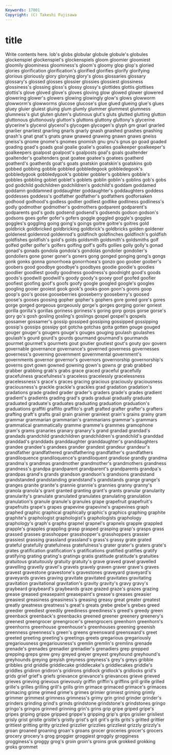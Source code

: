 ```yaml
---
Keywords: 17001 
Copyright: (C) Takeshi Fujisawa
---
```


# title

Write contents here.
lob's globs globular globule globule's globules glockenspiel
glockenspiel's glockenspiels gloom gloomier gloomiest gloomily gloominess gloominess's gloom's gloomy
glop glop's gloried glories glorification glorification's glorified glorifies glorify glorifying
glorious gloriously glory glorying glory's gloss glossaries glossary glossary's glossed
glosses glossier glossies glossiest glossiness glossiness's glossing gloss's glossy glossy's
glottides glottis glottises glottis's glove gloved glove's gloves gloving glow
glowed glower glowered glowering glower's glowers glowing glowingly glow's glows
glowworm glowworm's glowworms glucose glucose's glue glued glueing glue's glues
gluey gluier gluiest gluing glum glumly glummer glummest glumness glumness's
glut gluten gluten's glutinous glut's gluts glutted glutting glutton gluttonous
gluttonously glutton's gluttons gluttony gluttony's glycerine glycerine's glycerol glycerol's glycogen
glycogen's glyph gm gnarl gnarled gnarlier gnarliest gnarling gnarls gnarly
gnash gnashed gnashes gnashing gnash's gnat gnat's gnats gnaw gnawed
gnawing gnawn gnaws gneiss gneiss's gnome gnome's gnomes gnomish gnu
gnu's gnus go goad goaded goading goad's goads goal goalie
goalie's goalies goalkeeper goalkeeper's goalkeepers goalpost goalpost's goalposts goal's goals
goaltender goaltender's goaltenders goat goatee goatee's goatees goatherd goatherd's goatherds
goat's goats goatskin goatskin's goatskins gob gobbed gobbing gobble gobbled
gobbledegook gobbledegook's gobbledygook gobbledygook's gobbler gobbler's gobblers gobble's gobbles gobbling
goblet goblet's goblets goblin goblin's goblins gob's gobs god godchild
godchildren godchildren's godchild's goddam goddamed goddamn goddamned goddaughter goddaughter's goddaughters
goddess goddesses goddess's godfather godfather's godfathers godforsaken godhood godhood's godless
godlier godliest godlike godliness godliness's godly godmother godmother's godmothers godparent
godparent's godparents god's gods godsend godsend's godsends godson godson's godsons
goes gofer gofer's gofers goggle goggled goggle's goggles goggles's goggling
going going's goings goitre goitre's goitres gold goldbrick goldbricked goldbricking
goldbrick's goldbricks golden goldener goldenest goldenrod goldenrod's goldfinch goldfinches goldfinch's
goldfish goldfishes goldfish's gold's golds goldsmith goldsmith's goldsmiths golf golfed
golfer golfer's golfers golfing golf's golfs gollies golly golly's gonad
gonad's gonads gondola gondola's gondolas gondolier gondolier's gondoliers gone goner
goner's goners gong gonged gonging gong's gongs gonk gonks gonna
gonorrhoea gonorrhoea's gonzo goo goober goober's goobers good goodbye goodbye's
goodbyes goodie goodie's goodies goodlier goodliest goodly goodness goodness's goodnight
good's goods goods's goodwill goodwill's goody goody's gooey goof goofed
goofier goofiest goofing goof's goofs goofy google googled google's googles
googling gooier gooiest gook gook's gooks goon goon's goons goop
goop's goo's goose gooseberries gooseberry gooseberry's goosed goose's gooses goosing
gopher gopher's gophers gore gored gore's gores gorge gorged gorgeous
gorgeously gorge's gorges gorging gorier goriest gorilla gorilla's gorillas goriness
goriness's goring gorp gorps gorse gorse's gory go's gosh gosling
gosling's goslings gospel gospel's gospels gossamer gossamer's gossip gossiped gossiping
gossipped gossipping gossip's gossips gossipy got gotcha gotchas gotta gotten
gouge gouged gouger gouger's gougers gouge's gouges gouging goulash goulashes
goulash's gourd gourd's gourds gourmand gourmand's gourmands gourmet gourmet's gourmets
gout goutier goutiest gout's gouty gov govern governable governance governance's
governed governess governesses governess's governing government governmental government's governments governor
governor's governors governorship governorship's governs govt gown gowned gowning gown's
gowns gr grab grabbed grabber grabbing grab's grabs grace graced
graceful gracefully gracefulness gracefulness's graceless gracelessly gracelessness gracelessness's grace's graces
gracing gracious graciously graciousness graciousness's grackle grackle's grackles grad gradation
gradation's gradations grade graded grader grader's graders grade's grades gradient
gradient's gradients grading grad's grads gradual gradually graduate graduated graduate's
graduates graduating graduation graduation's graduations graffiti graffito graffito's graft grafted
grafter grafter's grafters grafting graft's grafts grail grain grainier grainiest
grain's grains grainy gram grammar grammarian grammarian's grammarians grammar's grammars
grammatical grammatically gramme gramme's grammes gramophone gram's grams granaries granary
granary's grand grandad grandad's grandads grandchild grandchildren grandchildren's grandchild's granddad
granddad's granddads granddaughter granddaughter's granddaughters grandee grandee's grandees grander grandest
grandeur grandeur's grandfather grandfathered grandfathering grandfather's grandfathers grandiloquence grandiloquence's grandiloquent
grandiose grandly grandma grandma's grandmas grandmother grandmother's grandmothers grandness grandness's
grandpa grandparent grandparent's grandparents grandpa's grandpas grand's grands grandson grandson's
grandsons grandstand grandstanded grandstanding grandstand's grandstands grange grange's granges granite
granite's grannie grannie's grannies granny granny's granola granola's grant granted
granting grant's grants granular granularity granularity's granulate granulated granulates granulating
granulation granulation's granule granule's granules grape grapefruit grapefruit's grapefruits grape's
grapes grapevine grapevine's grapevines graph graphed graphic graphical graphically graphic's
graphics graphing graphite graphite's graphologist graphologist's graphologists graphology graphology's graph's
graphs grapnel grapnel's grapnels grapple grappled grapple's grapples grappling grasp
grasped grasping grasp's grasps grass grassed grasses grasshopper grasshopper's grasshoppers
grassier grassiest grassing grassland grassland's grass's grassy grate grated grateful
gratefully gratefulness gratefulness's grater grater's graters grate's grates gratification gratification's
gratifications gratified gratifies gratify gratifying grating grating's gratings gratis gratitude
gratitude's gratuities gratuitous gratuitously gratuity gratuity's grave graved gravel gravelled
gravelling gravelly gravel's gravels gravely graven graver grave's graves gravest
gravestone gravestone's gravestones graveyard graveyard's graveyards gravies graving gravitate gravitated
gravitates gravitating gravitation gravitational gravitation's gravity gravity's gravy gravy's graybeard
graybeard's graybeards graze grazed graze's grazes grazing grease greased greasepaint
greasepaint's grease's greases greasier greasiest greasiness greasiness's greasing greasy great
greater greatest greatly greatness greatness's great's greats grebe grebe's grebes
greed greedier greediest greedily greediness greediness's greed's greedy green greenback
greenback's greenbacks greened greener greenery greenery's greenest greengrocer greengrocer's greengrocers
greenhorn greenhorn's greenhorns greenhouse greenhouse's greenhouses greening greenish greenness greenness's
green's greens greensward greensward's greet greeted greeting greeting's greetings greets
gregarious gregariously gregariousness gregariousness's gremlin gremlin's gremlins grenade grenade's grenades
grenadier grenadier's grenadiers grep grepped grepping greps grew grey greyed
greyer greyest greyhound greyhound's greyhounds greying greyish greyness greyness's grey's
greys gribble gribbles grid griddle griddlecake griddlecake's griddlecakes griddle's griddles
gridiron gridiron's gridirons gridlock gridlock's gridlocks grid's grids grief grief's
griefs grievance grievance's grievances grieve grieved grieves grieving grievous grievously
griffin griffin's griffins grill grille grilled grille's grilles grilling grill's
grills grim grimace grimaced grimace's grimaces grimacing grime grimed grime's
grimes grimier grimiest griming grimly grimmer grimmest grimness grimness's grimy
grin grind grinder grinder's grinders grinding grind's grinds grindstone grindstone's
grindstones gringo gringo's gringos grinned grinning grin's grins grip gripe
griped gripe's gripes griping grippe gripped grippe's gripping grip's grips
grislier grisliest grisly grist gristle gristle's gristly grist's grit grit's
grits grits's gritted grittier grittiest gritting gritty grizzled grizzlier grizzlies
grizzliest grizzly grizzly's groan groaned groaning groan's groans grocer groceries
grocer's grocers grocery grocery's grog groggier groggiest groggily grogginess grogginess's
groggy grog's groin groin's groins grok grokked grokking groks grommet
